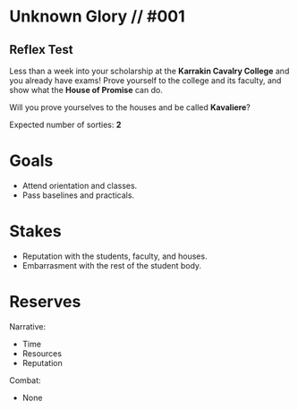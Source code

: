 # Unknown Glory // #001
## Reflex Test

Less than a week into your scholarship at the **Karrakin Cavalry College** and you already have exams! Prove yourself to the college and its faculty, and show what the **House of Promise** can do.

Will you prove yourselves to the houses and be called **Kavaliere**?

Expected number of sorties: **2**

# Goals
- Attend orientation and classes.
- Pass baselines and practicals.

# Stakes
- Reputation with the students, faculty, and houses.
- Embarrasment with the rest of the student body.

# Reserves
Narrative:  
- Time
- Resources
- Reputation

Combat:  
- None